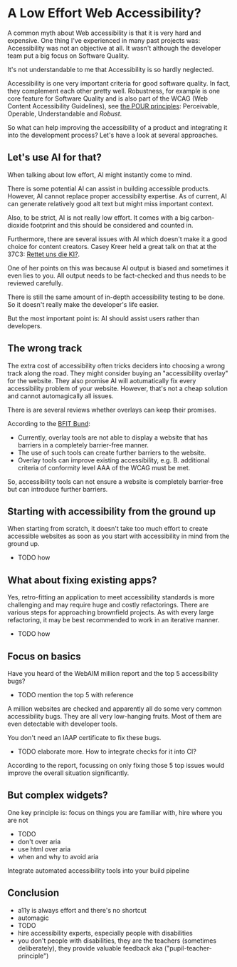 # A Low Effort Web Accessibility?

A common myth about Web accessibility is that it is very hard and expensive. One thing I've experienced in many past projects was: Accessibility was not an objective at all. It wasn't although the developer team put a big focus on Software Quality.

It's not understandable to me that Accessibility is so hardly neglected.

Accessibility is one very important criteria for good software quality. In fact, they complement each other pretty well. Robustness, for example is one core feature for Software Quality and is also part of the WCAG (Web Content Accessibility Guidelines), see [the POUR principles](https://www.w3.org/WAI/WCAG22/Understanding/intro#understanding-the-four-principles-of-accessibility): Perceivable, Operable, Understandable and _Robust_.

So what can help improving the accessibility of a product and integrating it into the development process? Let's have a look at several approaches.

## Let's use AI for that?

When talking about low effort, AI might instantly come to mind. 

There is some potential AI can assist in building accessible products. However, AI cannot replace proper accessibilty expertise. As of current, AI can generate relatively good alt text but might miss important context.

Also, to be strict, AI is not really low effort. It comes with a big carbon-dioxide footprint and this should be considered and counted in.

Furthermore, there are several issues with AI which doesn't make it a good choice for content creators. Casey Kreer held a great talk on that at the 37C3: [Rettet uns die KI?](https://media.ccc.de/v/37c3-12157-rettet_uns_die_ki).

One of her points on this was because AI output is biased and sometimes it even lies to you. All output needs to be fact-checked and thus needs to be reviewed carefully.

There is still the same amount of in-depth accessibility testing to be done. So it doesn't really make the developer's life easier.

But the most important point is: AI should assist users rather than developers.

## The wrong track

The extra cost of accessibility often tricks deciders into choosing a wrong track along the road. They might consider buying an "accessibility overlay" for the website. They also promise AI will aotumatically fix every accessibility problem of your website. However, that's not a cheap solution and cannot automagically all issues.

There is are several reviews whether overlays can keep their promises.

According to the [BFIT Bund](https://www.bfit-bund.de/DE/Publikation/einschaetzung-overlaytools.html):

- Currently, overlay tools are not able to display a website that has barriers in a completely barrier-free manner.
- The use of such tools can create further barriers to the website.
- Overlay tools can improve existing accessibility, e.g. B. additional criteria of conformity level AAA of the WCAG must be met.

So, accessibility tools can not ensure a website is completely barrier-free but can introduce further barriers.

## Starting with accessibility from the ground up

When starting from scratch, it doesn't take too much effort to create accessible websites as soon as you start with accessibility in mind from the ground up.

- TODO how

## What about fixing existing apps?

Yes, retro-fitting an application to meet accessibility standards is more challenging and may require huge and costly refactorings. There are various steps for approaching brownfield projects. As with every large refactoring, it may be best recommended to work in an iterative manner.

- TODO how

## Focus on basics

Have you heard of the WebAIM million report and the top 5 accessibility bugs?

- TODO mention the top 5 with reference

A million websites are checked and apparently all do some very common accessibility bugs.
They are all very low-hanging fruits. Most of them are even detectable with developer tools.

You don't need an IAAP certificate to fix these bugs.

- TODO elaborate more. How to integrate checks for it into CI?

According to the report, focussing on only fixing those 5 top issues would improve the overall situation significantly.

## But complex widgets?

One key principle is: focus on things you are familiar with, hire where you are not

- TODO
- don't over aria
- use html over aria
- when and why to avoid aria

Integrate automated accessibility tools into your build pipeline

## Conclusion

- a11y is always effort and there's no shortcut
- automagic
- TODO
- hire accessibility experts, especially people with disabilities
- you don't people with disabilities, they are the teachers (sometimes deliberately), they provide valuable feedback aka ("pupil-teacher-principle")
